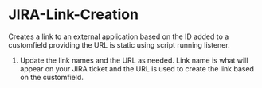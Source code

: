 # JIRA-Link-Creation

Creates a link to an external application based on the ID added to a customfield providing the URL is static using script running listener.

1.  Update the link names and the URL as needed.  Link name is what will appear on your JIRA ticket and the URL is used to create the link based on the customfield.
